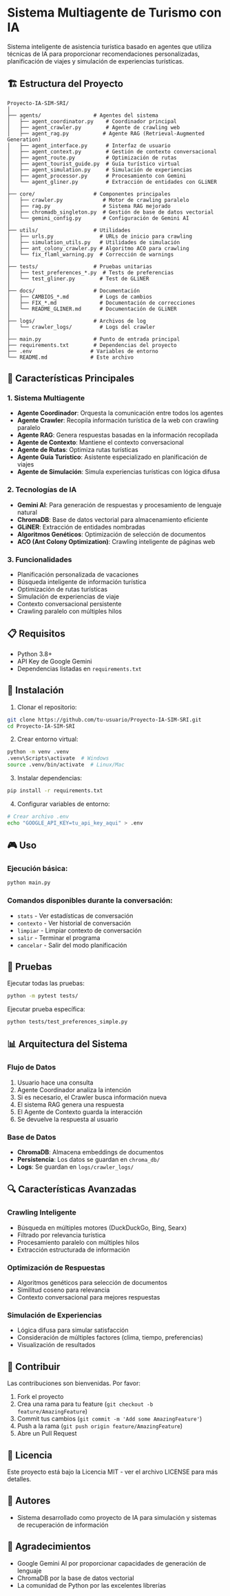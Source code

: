 # Sistema Multiagente de Turismo con IA

Sistema inteligente de asistencia turística basado en agentes que utiliza técnicas de IA para proporcionar recomendaciones personalizadas, planificación de viajes y simulación de experiencias turísticas.

## 🏗️ Estructura del Proyecto

```
Proyecto-IA-SIM-SRI/
│
├── agents/                 # Agentes del sistema
│   ├── agent_coordinator.py    # Coordinador principal
│   ├── agent_crawler.py        # Agente de crawling web
│   ├── agent_rag.py           # Agente RAG (Retrieval-Augmented Generation)
│   ├── agent_interface.py      # Interfaz de usuario
│   ├── agent_context.py        # Gestión de contexto conversacional
│   ├── agent_route.py          # Optimización de rutas
│   ├── agent_tourist_guide.py  # Guía turístico virtual
│   ├── agent_simulation.py     # Simulación de experiencias
│   ├── agent_processor.py      # Procesamiento con Gemini
│   └── agent_gliner.py         # Extracción de entidades con GLiNER
│
├── core/                   # Componentes principales
│   ├── crawler.py             # Motor de crawling paralelo
│   ├── rag.py                 # Sistema RAG mejorado
│   ├── chromadb_singleton.py  # Gestión de base de datos vectorial
│   └── gemini_config.py       # Configuración de Gemini AI
│
├── utils/                  # Utilidades
│   ├── urls.py               # URLs de inicio para crawling
│   ├── simulation_utils.py   # Utilidades de simulación
│   ├── ant_colony_crawler.py # Algoritmo ACO para crawling
│   └── fix_flaml_warning.py  # Corrección de warnings
│
├── tests/                  # Pruebas unitarias
│   ├── test_preferences_*.py  # Tests de preferencias
│   └── test_gliner.py        # Test de GLiNER
│
├── docs/                   # Documentación
│   ├── CAMBIOS_*.md          # Logs de cambios
│   ├── FIX_*.md              # Documentación de correcciones
│   └── README_GLINER.md      # Documentación de GLiNER
│
├── logs/                   # Archivos de log
│   └── crawler_logs/         # Logs del crawler
│
├── main.py                 # Punto de entrada principal
├── requirements.txt        # Dependencias del proyecto
├── .env                   # Variables de entorno
└── README.md              # Este archivo
```

## 🚀 Características Principales

### 1. **Sistema Multiagente**
- **Agente Coordinador**: Orquesta la comunicación entre todos los agentes
- **Agente Crawler**: Recopila información turística de la web con crawling paralelo
- **Agente RAG**: Genera respuestas basadas en la información recopilada
- **Agente de Contexto**: Mantiene el contexto conversacional
- **Agente de Rutas**: Optimiza rutas turísticas
- **Agente Guía Turístico**: Asistente especializado en planificación de viajes
- **Agente de Simulación**: Simula experiencias turísticas con lógica difusa

### 2. **Tecnologías de IA**
- **Gemini AI**: Para generación de respuestas y procesamiento de lenguaje natural
- **ChromaDB**: Base de datos vectorial para almacenamiento eficiente
- **GLiNER**: Extracción de entidades nombradas
- **Algoritmos Genéticos**: Optimización de selección de documentos
- **ACO (Ant Colony Optimization)**: Crawling inteligente de páginas web

### 3. **Funcionalidades**
- Planificación personalizada de vacaciones
- Búsqueda inteligente de información turística
- Optimización de rutas turísticas
- Simulación de experiencias de viaje
- Contexto conversacional persistente
- Crawling paralelo con múltiples hilos

## 📋 Requisitos

- Python 3.8+
- API Key de Google Gemini
- Dependencias listadas en `requirements.txt`

## 🔧 Instalación

1. Clonar el repositorio:
```bash
git clone https://github.com/tu-usuario/Proyecto-IA-SIM-SRI.git
cd Proyecto-IA-SIM-SRI
```

2. Crear entorno virtual:
```bash
python -m venv .venv
.venv\Scripts\activate  # Windows
source .venv/bin/activate  # Linux/Mac
```

3. Instalar dependencias:
```bash
pip install -r requirements.txt
```

4. Configurar variables de entorno:
```bash
# Crear archivo .env
echo "GOOGLE_API_KEY=tu_api_key_aqui" > .env
```

## 🎮 Uso

### Ejecución básica:
```bash
python main.py
```

### Comandos disponibles durante la conversación:
- `stats` - Ver estadísticas de conversación
- `contexto` - Ver historial de conversación
- `limpiar` - Limpiar contexto de conversación
- `salir` - Terminar el programa
- `cancelar` - Salir del modo planificación

## 🧪 Pruebas

Ejecutar todas las pruebas:
```bash
python -m pytest tests/
```

Ejecutar prueba específica:
```bash
python tests/test_preferences_simple.py
```

## 📊 Arquitectura del Sistema

### Flujo de Datos
1. Usuario hace una consulta
2. Agente Coordinador analiza la intención
3. Si es necesario, el Crawler busca información nueva
4. El sistema RAG genera una respuesta
5. El Agente de Contexto guarda la interacción
6. Se devuelve la respuesta al usuario

### Base de Datos
- **ChromaDB**: Almacena embeddings de documentos
- **Persistencia**: Los datos se guardan en `chroma_db/`
- **Logs**: Se guardan en `logs/crawler_logs/`

## 🔍 Características Avanzadas

### Crawling Inteligente
- Búsqueda en múltiples motores (DuckDuckGo, Bing, Searx)
- Filtrado por relevancia turística
- Procesamiento paralelo con múltiples hilos
- Extracción estructurada de información

### Optimización de Respuestas
- Algoritmos genéticos para selección de documentos
- Similitud coseno para relevancia
- Contexto conversacional para mejores respuestas

### Simulación de Experiencias
- Lógica difusa para simular satisfacción
- Consideración de múltiples factores (clima, tiempo, preferencias)
- Visualización de resultados

## 🤝 Contribuir

Las contribuciones son bienvenidas. Por favor:
1. Fork el proyecto
2. Crea una rama para tu feature (`git checkout -b feature/AmazingFeature`)
3. Commit tus cambios (`git commit -m 'Add some AmazingFeature'`)
4. Push a la rama (`git push origin feature/AmazingFeature`)
5. Abre un Pull Request

## 📝 Licencia

Este proyecto está bajo la Licencia MIT - ver el archivo LICENSE para más detalles.

## 👥 Autores

- Sistema desarrollado como proyecto de IA para simulación y sistemas de recuperación de información

## 🙏 Agradecimientos

- Google Gemini AI por proporcionar capacidades de generación de lenguaje
- ChromaDB por la base de datos vectorial
- La comunidad de Python por las excelentes librerías